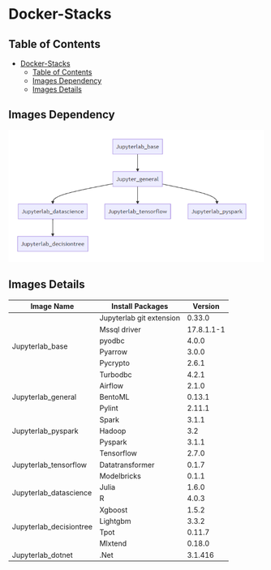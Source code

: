 Docker-Stacks
===
## Table of Contents
- [Docker-Stacks](#Docker-Stacks)
  - [Table of Contents](#Table-of-Contents)
  - [Images Dependency](#Images-Dependency)
  - [Images Details](#Images-Details)

## Images Dependency
![images](https://github.com/nextfortune/docker-stacks/blob/main/images/Images%20Dependency.PNG)

Images Details
---

<table class="tg">
<thead>
  <tr>
    <th class="tg-0pky"><span style="font-weight:bold">Image Name</span></th>
    <th class="tg-0pky"><span style="font-weight:bold">Install Packages</span></th>
    <th class="tg-0pky"><span style="font-weight:bold">Version</span></th>
  </tr>
</thead>
<tbody>
  <tr>
    <td class="tg-9wq8" rowspan="6">Jupyterlab_base</td>
    <td class="tg-0pky">Jupyterlab git extension</td>
    <td class="tg-dvpl">0.33.0</td>
  </tr>
  <tr>
    <td class="tg-0pky">Mssql driver</td>
    <td class="tg-dvpl">17.8.1.1-1</td>
  </tr>
  <tr>
    <td class="tg-0pky">pyodbc</td>
    <td class="tg-dvpl">4.0.0</td>
  </tr>
  <tr>
    <td class="tg-0pky">Pyarrow</td>
    <td class="tg-dvpl">3.0.0</td>
  </tr>
  <tr>
    <td class="tg-0pky">Pycrypto</td>
    <td class="tg-dvpl">2.6.1</td>
  </tr>
  <tr>
    <td class="tg-0pky">Turbodbc</td>
    <td class="tg-dvpl">4.2.1</td>
  </tr>
  <tr>
    <td class="tg-lboi" rowspan="3">Jupyterlab_general</td>
    <td class="tg-0pky">Airflow</td>
    <td class="tg-dvpl">2.1.0</td>
  </tr>
  <tr>
    <td class="tg-0pky">BentoML</td>
    <td class="tg-dvpl">0.13.1</td>
  </tr>
  <tr>
    <td class="tg-0pky">Pylint</td>
    <td class="tg-dvpl">2.11.1</td>
  </tr>
  <tr>
    <td class="tg-lboi" rowspan="3">Jupyterlab_pyspark</td>
    <td class="tg-0pky">Spark</td>
    <td class="tg-dvpl">3.1.1</td>
  </tr>
  <tr>
    <td class="tg-0pky">Hadoop</td>
    <td class="tg-dvpl">3.2</td>
  </tr>
  <tr>
    <td class="tg-0pky">Pyspark</td>
    <td class="tg-dvpl">3.1.1</td>
  </tr>
  <tr>
    <td class="tg-lboi" rowspan="3">Jupyterlab_tensorflow</td>
    <td class="tg-0pky">Tensorflow</td>
    <td class="tg-dvpl">2.7.0</td>
  </tr>
  <tr>
    <td class="tg-0pky">Datatransformer</td>
    <td class="tg-dvpl">0.1.7</td>
  </tr>
  <tr>
    <td class="tg-0pky">Modelbricks</td>
    <td class="tg-dvpl">0.1.1</td>
  </tr>
  <tr>
    <td class="tg-lboi" rowspan="2">Jupyterlab_datascience</td>
    <td class="tg-0pky">Julia</td>
    <td class="tg-dvpl">1.6.0</td>
  </tr>
  <tr>
    <td class="tg-0pky">R</td>
    <td class="tg-dvpl">4.0.3</td>
  </tr>
  <tr>
    <td class="tg-9wq8" rowspan="4">Jupyterlab_decisiontree</td>
    <td class="tg-0pky">Xgboost</td>
    <td class="tg-dvpl">1.5.2</td>
  </tr>
  <tr>
    <td class="tg-0pky">Lightgbm</td>
    <td class="tg-dvpl">3.3.2</td>
  </tr>
  <tr>
    <td class="tg-0pky">Tpot</td>
    <td class="tg-dvpl">0.11.7</td>
  </tr>
  <tr>
    <td class="tg-0pky">Mlxtend</td>
    <td class="tg-dvpl">0.18.0</td>
  </tr>
  <tr>
    <td class="tg-0lax">Jupyterlab_dotnet</td>
    <td class="tg-0lax">.Net</td>
    <td class="tg-0lax">3.1.416</td>
  </tr>
</tbody>
</table>